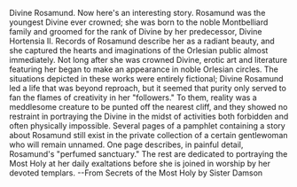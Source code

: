 Divine Rosamund. Now here's an interesting story. Rosamund was the youngest Divine ever crowned; she was born to the noble Montbelliard family and groomed for the rank of Divine by her predecessor, Divine Hortensia II.
Records of Rosamund describe her as a radiant beauty, and she captured the hearts and imaginations of the Orlesian public almost immediately. Not long after she was crowned Divine, erotic art and literature featuring her began to make an appearance in noble Orlesian circles. The situations depicted in these works were entirely fictional; Divine Rosamund led a life that was beyond reproach, but it seemed that purity only served to fan the flames of creativity in her "followers." To them, reality was a meddlesome creature to be punted off the nearest cliff, and they showed no restraint in portraying the Divine in the midst of activities both forbidden and often physically impossible.
Several pages of a pamphlet containing a story about Rosamund still exist in the private collection of a certain gentlewoman who will remain unnamed. One page describes, in painful detail, Rosamund's "perfumed sanctuary." The rest are dedicated to portraying the Most Holy at her daily exaltations before she is joined in worship by her devoted templars.
--From Secrets of the Most Holy by Sister Damson
